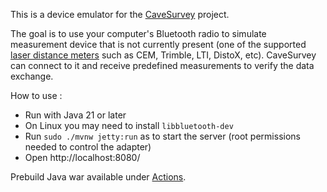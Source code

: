 
This is a device emulator for the [CaveSurvey](https://github.com/lz1asl/CaveSurvey) project.

The goal is to use your computer's Bluetooth radio to simulate measurement device that is not currently present (one of the supported [laser distance meters](https://github.com/lz1asl/CaveSurvey/wiki/Measurement-Devices) such as CEM, Trimble, LTI, DistoX, etc). CaveSurvey can connect to it and receive predefined measurements to verify the data exchange.

How to use :
 - Run with Java 21 or later
 - On Linux you may need to install `libbluetooth-dev`
 - Run `sudo ./mvnw jetty:run` as to start the server (root permissions needed to control the adapter)
 - Open http://localhost:8080/
 
Prebuild Java war available under [Actions](https://github.com/lz1asl/CaveSurveyBTEmulator/actions).
